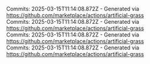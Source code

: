 Commits: 2025-03-15T11:14:08.872Z - Generated via https://github.com/marketplace/actions/artificial-grass
<br>
Commits: 2025-03-15T11:14:08.872Z - Generated via https://github.com/marketplace/actions/artificial-grass
<br>
Commits: 2025-03-15T11:14:08.872Z - Generated via https://github.com/marketplace/actions/artificial-grass
<br>
Commits: 2025-03-15T11:14:08.872Z - Generated via https://github.com/marketplace/actions/artificial-grass
<br>
